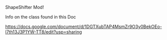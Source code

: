 ShapeShifter Mod!

Info on the class found in this Doc 

https://docs.google.com/document/d/1DGTXubTAP4MsmZr9O3y0BekOEo-l7th13J3P1YW-TT8/edit?usp=sharing
